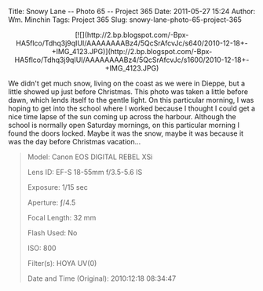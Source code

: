 Title: Snowy Lane -- Photo 65 -- Project 365
Date: 2011-05-27 15:24
Author: Wm. Minchin
Tags: Project 365
Slug: snowy-lane-photo-65-project-365

<div class="separator" style="clear: both; text-align: center;">

<p>
[![](http://2.bp.blogspot.com/-Bpx-HA5flco/Tdhq3j9qIUI/AAAAAAAABz4/5QcSrAfcvJc/s640/2010-12-18+-+IMG_4123.JPG)](http://2.bp.blogspot.com/-Bpx-HA5flco/Tdhq3j9qIUI/AAAAAAAABz4/5QcSrAfcvJc/s1600/2010-12-18+-+IMG_4123.JPG)

</div>

We didn't get much snow, living on the coast as we were in Dieppe, but a
little showed up just before Christmas. This photo was taken a little
before dawn, which lends itself to the gentle light. On this particular
morning, I was hoping to get into the school where I worked because I
thought I could get a nice time lapse of the sun coming up across the
harbour. Although the school is normally open Saturday mornings, on this
particular morning I found the doors locked. Maybe it was the snow,
maybe it was because it was the day before Christmas vacation...

> 
> <span style="color: #666666;">Model: </span>Canon EOS DIGITAL REBEL
> XSi
>
> <span style="color: #666666;">Lens ID: </span>EF-S 18-55mm f/3.5-5.6
> IS
>
> <span style="color: #666666;">Exposure: </span>1/15 sec
>
> <span style="color: #666666;">Aperture: </span>ƒ/4.5
>
> <span style="color: #666666;">Focal Length: </span>32 mm
>
> <span style="color: #666666;">Flash Used: </span>No
>
> <span style="color: #666666;">ISO: </span>800
>
> <span style="color: #666666;">Filter(s): </span>HOYA UV(0)
>
> <p>
> <span style="color: #666666;">Date and Time
> (Original): </span>2010:12:18 08:34:47

